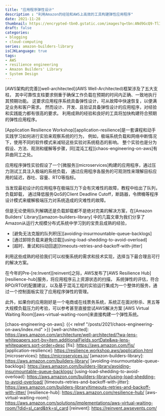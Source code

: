 ```yaml
---
title: "应用程序弹性设计"
description : "利用Amazon的经验和AWS上高效的工具构建弹性应用程序"
date: 2021-11-28
thumbnail: https://encrypted-tbn0.gstatic.com/images?q=tbn:ANd9GcQ9-TlIqnY2-cpKRTjs_zRfBhNFW1jhlf_1jQ&usqp=CAU
draft: false
categories:
- blogging
- cloud-computing
series: amazon-builders-library
isCJKLanguage: true
tags:
- AWS
- resilience engineering
- Amazon Builders' Library
- System Design
---
```


[AWS架构的完善][well-architected](AWS Well-Architected)框架涉及了五大支柱，
其中可靠性支柱要求侧重于确保工作负载在预期的时间内正确、一致地执行其预期功能。
这要求应用程序系统具备弹性设计，可从故障中快速恢复，以便满足业务和客户需求。
然而设计、开发、且验证具备弹性设计的应用程序，对经验和实践能力都有很高的要求。
利用成熟的经验和良好的工具将加快构建符合预期的弹性应用程序。

<!--more-->

[Application Resilience Workshop][application-resilience]是一套课程和动手实践学习如何进行实验来观察系统的行为，
例如，极端系统负载和网络中断情况下，使用不同的软件模式来减轻这些实验对系统稳态的影响。
整个实验也是分为假设、方法、观测和缓解等步骤，同[混沌工程][chaos-engineering-on-aws]有异曲同工之处。

应用程序弹性实验假设了一个[微服务][microservices]构建的应用程序，通过压力测试工具注入极端的系统负载，
通过应用程序各服务的可观测性来理解目标应用的延迟，吞吐、容量、RTO等指标。

当发现最初设计的应用程序在极端压力下会有灾难性的故障，教程中给出了队列，负载卸载，
通过降低服务QoS的Client Deadline Cutoff，断路器，令牌桶等程序设计模式来缓解极端压力对系统造成的灾难性的故障。

但是无论使用队列解耦还是负载卸载都不是绝对完美的解决方案，在[Amazon Builders' Library][amazon-builders-library]
中的几篇文章为我们分享了Amazon从运行大规模分布式系统中学习到的宝贵且成熟的经验，

- [避免无法克服的队列积压][avoiding-insurmountable-queue-backlogs]
- [通过卸除负载来避免过载][using-load-shedding-to-avoid-overload]
- [超时、重试和抖动回退][timeouts-retries-and-backoff-with-jitter]
 
利用这些成熟的经验我们可以权衡系统的需求和技术实现，选择当下最合理且可行的解决方案。

在今年的Pre-[re:Invent][reinvent]之际，AWS发布了[AWS Resilience Hub][resilience-hub]服务，将应用程序云上资源状态的扫描，
系统弹性的评估，符合RPO/RTO的配置建议，以及基于混沌工程的实验运行集成为一个整体的服务，通过一个控制面板实现了应用程序弹性的管理。

此外，如果你的应用刚好是一个电商或在线票务系统，系统正在面对秒杀、黑五等大规模负载压力的考验，可以参考甚至直接尝试AWS解决方案
[AWS Virtual Waiting Room][aws-virtual-waiting-room]来直接构建一个弹性系统。

[chaos-engineering-on-aws]: {{< relref "/posts/2021/chaos-engineering-on-aws/index.md" >}}
[well-architected]: https://aws.amazon.com/architecture/well-architected/?wa-lens-whitepapers.sort-by=item.additionalFields.sortDate&wa-lens-whitepapers.sort-order=desc
[fis]: https://aws.amazon.com/fis/
[application-resilience]: https://resilience.workshop.aws/application.html
[microservices]: https://microservices.io/
[amazon-builders-library]: https://aws.amazon.com/builders-library/
[avoiding-insurmountable-queue-backlogs]: https://aws.amazon.com/builders-library/avoiding-insurmountable-queue-backlogs/
[using-load-shedding-to-avoid-overload]: https://aws.amazon.com/builders-library/using-load-shedding-to-avoid-overload/
[timeouts-retries-and-backoff-with-jitter]: https://aws.amazon.com/builders-library/timeouts-retries-and-backoff-with-jitter/
[resilience-hub]: https://aws.amazon.com/resilience-hub/
[aws-virtual-waiting-room]: https://aws.amazon.com/solutions/implementations/aws-virtual-waiting-room/?did=sl_card&trk=sl_card
[reinvent]: https://reinvent.awsevents.com/